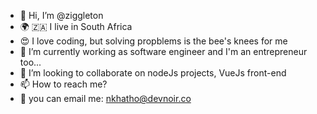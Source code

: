- :vulcan_salute: Hi, I’m @ziggleton
- :earth_africa: :south_africa: I live in South Africa 
- :heart_eyes: I love coding, but solving propblems is the bee's knees for me
- 🌱 I’m currently working as software engineer and I'm an entrepreneur too...
- 💞️ I’m looking to collaborate on nodeJs projects, VueJs front-end
- 📫 How to reach me?
- :email: you can email me: nkhatho@devnoir.co


<!---
ziggleton/ziggleton is a ✨ special ✨ repository because its `README.md` (this file) appears on your GitHub profile.
You can click the Preview link to take a look at your changes.
--->
